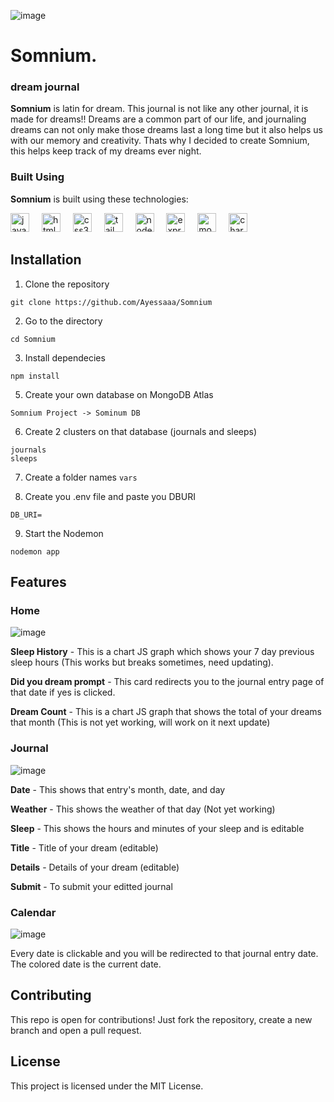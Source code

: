 ![image](https://github.com/user-attachments/assets/358e7709-e986-419e-93ca-00662309f9a8)

 # Somnium.

### dream journal

**Somnium** is latin for dream. This journal is not like any other journal, it is made for dreams!! Dreams are a common part of our life, and journaling dreams can not only make those dreams last a long time but it also helps us with our memory and creativity. Thats why I decided to create Somnium, this helps keep track of my dreams ever night.

### Built Using

**Somnium** is built using these technologies:

<div align="left">
  <img src="https://cdn.jsdelivr.net/gh/devicons/devicon/icons/javascript/javascript-original.svg" height="30" alt="javascript logo"  />
  <img width="12" />
  <img src="https://cdn.jsdelivr.net/gh/devicons/devicon/icons/html5/html5-original.svg" height="30" alt="html5 logo"  />
  <img width="12" />
  <img src="https://cdn.jsdelivr.net/gh/devicons/devicon/icons/css3/css3-original.svg" height="30" alt="css3 logo"  />
  <img width="12" />
  <img src="https://www.svgrepo.com/show/374118/tailwind.svg" height="30" alt="tailwind logo"  />
  <img width="12" />
  <img src="https://upload.wikimedia.org/wikipedia/commons/thumb/d/d9/Node.js_logo.svg/590px-Node.js_logo.svg.png" height="30" alt="nodejs logo"  />
  <img width="12" />
  <img src="https://cdn.prod.website-files.com/6320125ace536b6ad148eca3/66502d746f57d299fe0e0c31_Image%201-Express.js.webp" height="30" alt="express logo"  />
  <img width="12" />
  <img src="https://1000logos.net/wp-content/uploads/2020/08/MongoDB-Emblem.jpg" height="30" alt="mongodb logo"  />
  <img width="12" />
  <img src="https://upload.wikimedia.org/wikipedia/commons/thumb/8/86/Chart.js_logo.svg/1024px-Chart.js_logo.svg.png" height="30" alt="chartjs logo"  />
</div>

## Installation

1. Clone the repository

```
git clone https://github.com/Ayessaaa/Somnium
```

2. Go to the directory

```
cd Somnium
```

3. Install dependecies

```
npm install
```

5. Create your own database on MongoDB Atlas

```
Somnium Project -> Sominum DB
```

6. Create 2 clusters on that database (journals and sleeps)

```
journals
sleeps
```

7. Create a folder names `vars`

8. Create you .env file and paste you DBURI

```
DB_URI=
```

9. Start the Nodemon

```
nodemon app
```


## Features
### Home
![image](https://github.com/user-attachments/assets/4464ab4a-8092-46d4-9116-448600d56195)

**Sleep History** - This is a chart JS graph which shows your 7 day previous sleep hours (This works but breaks sometimes, need updating).

**Did you dream prompt** - This card redirects you to the journal entry page of that date if yes is clicked.

**Dream Count** - This is a chart JS graph that shows the total of your dreams that month (This is not yet working, will work on it next update)

### Journal
![image](https://github.com/user-attachments/assets/a10d0093-1134-4016-98ed-74670b526744)

**Date** - This shows that entry's month, date, and day

**Weather** - This shows the weather of that day (Not yet working)

**Sleep** - This shows the hours and minutes of your sleep and is editable

**Title** - Title of your dream (editable)

**Details** - Details of your dream (editable)

**Submit** - To submit your editted journal

### Calendar
![image](https://github.com/user-attachments/assets/87392bed-53e2-41f3-962a-60009589c1ce)

Every date is clickable and you will be redirected to that journal entry date.
The colored date is the current date.

## Contributing

This repo is open for contributions! Just fork the repository, create a new branch and open a pull request.

## License

This project is licensed under the MIT License.
